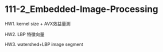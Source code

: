 # 111-2_Embedded-Image-Processing


HW1. kernel size + AVX效益量測

HW2. LBP 特徵向量

HW3. watershed+LBP image segment
